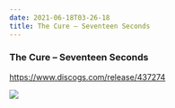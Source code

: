 ```yaml
---
date: 2021-06-18T03-26-18
title: The Cure – Seventeen Seconds
---
```

### The Cure – Seventeen Seconds
https://www.discogs.com/release/437274

![](dayone-moment://8F8FE8F6BDC94EE9ADFF43D4D02845EE)
